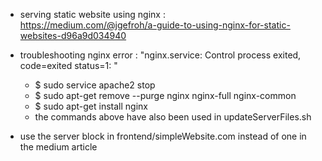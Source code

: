 - serving static website using nginx : <br>
https://medium.com/@jgefroh/a-guide-to-using-nginx-for-static-websites-d96a9d034940 <br>

- troubleshooting nginx error : "nginx.service: Control process exited, code=exited status=1: "<br>
    - $ sudo service apache2 stop<br>
    - $ sudo apt-get remove --purge nginx nginx-full nginx-common<br>
    - $ sudo apt-get install nginx<br>
    - the commands above have also been used in updateServerFiles.sh<br>

- use the server block in frontend/simpleWebsite.com instead of one in the medium article <br>
